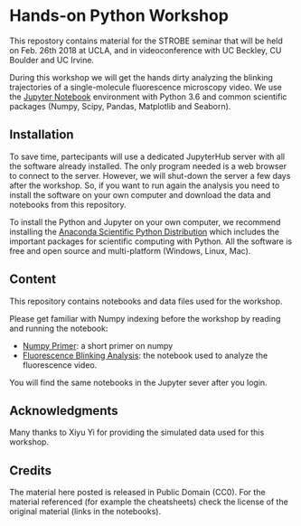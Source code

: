 # Hands-on Python Workshop

This repostory contains material for the STROBE seminar that will be held on Feb. 26th 2018
at UCLA, and in videoconference with UC Beckley, CU Boulder and UC Irvine.

During this workshop we will get the hands dirty analyzing the blinking trajectories of a 
single-molecule fluorescence microscopy video.
We use the [Jupyter Notebook](http://jupyter.org/) environment with Python 3.6
and common scientific packages (Numpy, Scipy, Pandas, Matplotlib and Seaborn).

## Installation

To save time, partecipants will use a dedicated JupyterHub server with all the software 
already installed. The only program needed is a web browser to connect to the server.
However, we will shut-down the server a few days after the workshop. So, if you want to 
run again the analysis you need to install the software on your own computer
and download the data and notebooks from this repository.

To install the Python and Jupyter on your own computer, we recommend installing the
[Anaconda Scientific Python Distribution](https://www.anaconda.com/) 
which includes the important packages for scientific computing with Python. 
All the software is free and open source and multi-platform (Windows, Linux, Mac).

## Content

This repository contains notebooks and data files used for the workshop.

Please get familiar with Numpy indexing before the workshop by reading and running
the notebook:

- [Numpy Primer](https://github.com/tritemio/Jupyter-Python-Workshop-STROBE-2018-02-26/blob/master/Numpy%20primer.ipynb): a short primer on numpy
- [Fluorescence Blinking Analysis](https://github.com/tritemio/Jupyter-Python-Workshop-STROBE-2018-02-26/blob/master/Fluorescence%20Blinking%20Analysis.ipynb): the notebook used to analyze the fluorescence video.

You will find the same notebooks in the Jupyter sever after you login.

## Acknowledgments

Many thanks to Xiyu Yi for providing the simulated data used for this workshop.

## Credits

The material here posted is released in Public Domain (CC0). For the material referenced
(for example the cheatsheets) check the license of the original material (links in the notebooks).

